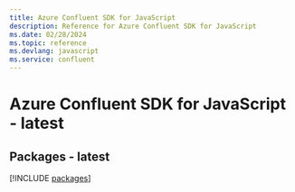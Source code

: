 ```yaml
---
title: Azure Confluent SDK for JavaScript
description: Reference for Azure Confluent SDK for JavaScript
ms.date: 02/28/2024
ms.topic: reference
ms.devlang: javascript
ms.service: confluent
---
```

# Azure Confluent SDK for JavaScript - latest
## Packages - latest
[!INCLUDE [packages](confluent-index.md)]